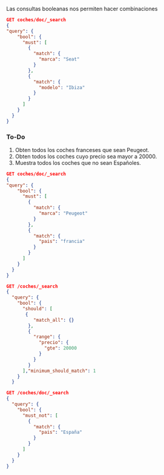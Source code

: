 Las consultas booleanas nos permiten hacer combinaciones
```json
GET coches/doc/_search
{
"query": {
    "bool": {
      "must": [
        {
          "match": {
            "marca": "Seat"
          }
        },
        {
          "match": {
            "modelo": "Ibiza"
          }
        }
      ]
    }
  }  
}
``` 

### To-Do
1. Obten todos los coches franceses que sean Peugeot.
2. Obten todos los coches cuyo precio sea mayor a 20000.
3. Muestra todos los coches que no sean Españoles.

```json
GET coches/doc/_search
{
"query": {
    "bool": {
      "must": [
        {
          "match": {
            "marca": "Peugeot"
          }
        },
        {
          "match": {
            "pais": "francia"
          }
        }
      ]
    }
  }  
}

GET /coches/_search
{
  "query": {
    "bool": {
      "should": [
       {
          "match_all": {}
        },
        {
          "range": {
            "precio": {
              "gte": 20000
            }
          }
        }
      ],"minimum_should_match": 1
    }
  }

GET /coches/doc/_search
{
  "query": {
    "bool": {
      "must_not": [
        {
          "match": {
            "pais": "España"
          }
        }
      ]
    }
  }
}

